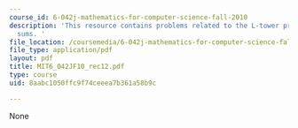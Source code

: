 ```yaml
---
course_id: 6-042j-mathematics-for-computer-science-fall-2010
description: 'This resource contains problems related to the L-tower problem, double
  sums. '
file_location: /coursemedia/6-042j-mathematics-for-computer-science-fall-2010/8aabc1050ffc9f74ceeea7b361a58b9c_MIT6_042JF10_rec12.pdf
file_type: application/pdf
layout: pdf
title: MIT6_042JF10_rec12.pdf
type: course
uid: 8aabc1050ffc9f74ceeea7b361a58b9c

---
```

None